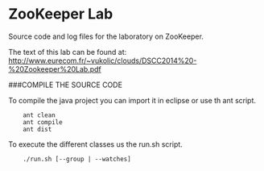 ZooKeeper Lab
============
Source code and log files for the laboratory on ZooKeeper.

The text of this lab can be found at: http://www.eurecom.fr/~vukolic/clouds/DSCC2014%20-%20Zookeeper%20Lab.pdf

###COMPILE THE SOURCE CODE

To compile the java project you can import it in eclipse or use th ant script.
```
    ant clean
    ant compile
    ant dist
```

To execute the different classes us the run.sh script.
```
    ./run.sh [--group | --watches]
```
